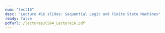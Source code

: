 ```yaml
---
num: "lect16"
desc: "Lecture #16 slides: Sequential Logic and Finite State Machines"
ready: false
pdfurl: /lectures/CS64_Lecture16.pdf
---
```


